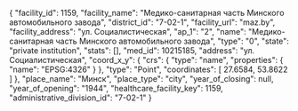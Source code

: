 {
    "facility_id": 1159,
    "facility_name": "Медико-санитарная часть Минского автомобильного завода",
    "district_id": "7-02-1",
    "facility_url": "maz.by",
    "facility_address": "ул. Социалистическая",
    "ap_1": "2",
    "name": "Медико-санитарная часть Минского автомобильного завода",
    "type": "0",
    "state": "private institution",
    "stats": [],
    "med_id": 10215185,
    "address": "ул. Социалистическая",
    "coord_x_y": {
        "crs": {
            "type": "name",
            "properties": {
                "name": "EPSG:4326"
            }
        },
        "type": "Point",
        "coordinates": [
            27.6584,
            53.8622
        ]
    },
    "place_name": "Минск",
    "place_type": "city",
    "year_of_closing": null,
    "year_of_opening": "1944",
    "healthcare_facility_key": 1159,
    "administrative_division_id": "7-02-1"
}